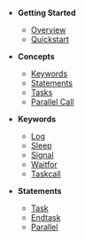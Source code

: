 - **Getting Started**

    - [Overview](getting-started/overview.md)
    - [Quickstart](getting-started/quickstart.md)

- **Concepts**

    - [Keywords](concepts/keywords.md)
    - [Statements](concepts/statements.md)
    - [Tasks](concepts/tasks.md)
    - [Parallel Call](concepts/parallel.md)

- **Keywords**

    - [Log](keywords/log.md)
    - [Sleep](keywords/sleep.md)
    - [Signal](keywords/signal.md)
    - [Waitfor](keywords/waitfor.md)
    - [Taskcall](keywords/taskcall.md)

- **Statements**

    - [Task](statements/task.md)
    - [Endtask](statements/endtask.md)
    - [Parallel](statements/parallel.md)